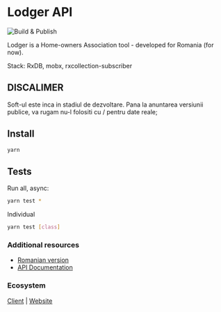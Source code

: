 # Lodger API

![Build & Publish](https://github.com/doriandrn/lodger-api/workflows/Build%20&%20Publish/badge.svg)

Lodger is a Home-owners Association tool - developed for Romania (for now).

Stack: RxDB, mobx, rxcollection-subscriber

## DISCALIMER

Soft-ul este inca in stadiul de dezvoltare. Pana la anuntarea versiunii publice, va rugam nu-l folositi cu / pentru date reale;

## Install

```sh
yarn
```

## Tests

Run all, async:

```sh
yarn test *
```

Individual

```sh
yarn test [class]
```

### Additional resources

- [Romanian version]()
- [API Documentation](https://lodger.ro/proiect/documentatie)

### Ecosystem

[Client]() | [Website]()
